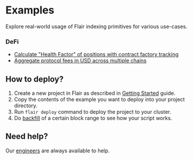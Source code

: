 # Examples

Explore real-world usage of Flair indexing primitives for various use-cases.

### DeFi

* [Calculate "Health Factor" of positions with contract factory tracking](./health-factor-with-factory-tracking/README.md)
* [Aggregate protocol fees in USD across multiple chains](./aggregate-protocol-fees-in-usd/README.md)

## How to deploy?

1. Create a new project in Flair as described in [Getting Started](https://docs.flair.build/#getting-started) guide.
2. Copy the contents of the example you want to deploy into your project directory.
3. Run `flair deploy` command to deploy the project to your cluster.
4. Do [backfill](https://docs.flair.build/basic-tutorial#4-backfill-historical-data-to-test) of a certain block range to see how your script works.

## Need help?

Our [engineers](https://docs.flair.build/talk-to-an-engineer) are always available to help.